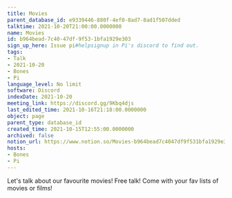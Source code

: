 ```yaml
---
title: Movies
parent_database_id: e9339446-880f-4ef0-8ad7-8ad1f507dded
talktime: 2021-10-20T21:00:00.0000000
name: Movies
id: b964bead-7c40-47df-9f53-1bfa1929e303
sign_up_here: Issue pi#helpsignup in Pi's discord to find out.
tags:
- Talk
- 2021-10-20
- Bones
- Pi
language_level: No limit
software: Discord
indexDate: 2021-10-20
meeting_link: https://discord.gg/9Kbq4djs
last_edited_time: 2021-10-16T21:18:00.0000000
object: page
parent_type: database_id
created_time: 2021-10-15T12:55:00.0000000
archived: false
notion_url: https://www.notion.so/Movies-b964bead7c4047df9f531bfa1929e303
hosts:
- Bones
- Pi
---
```


Let's talk about our favourite movies!
Free talk! Come with your fav lists of movies or films!


